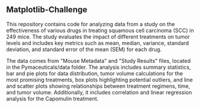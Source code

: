 ## Matplotlib-Challenge
This repository contains code for analyzing data from a study on the effectiveness of various drugs in treating squamous cell carcinoma (SCC) in 249 mice. The study evaluates the impact of different treatments on tumor levels and includes key metrics such as mean, median, variance, standard deviation, and standard error of the mean (SEM) for each drug.

The data comes from "Mouse Metadata" and "Study Results" files, located in the Pymaceuticals/data folder. The analysis includes summary statistics, bar and pie plots for data distribution, tumor volume calculations for the most promising treatments, box plots highlighting potential outliers, and line and scatter plots showing relationships between treatment regimens, time, and tumor volume. Additionally, it includes correlation and linear regression analysis for the Capomulin treatment.
